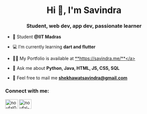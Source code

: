 <h1 align="center">Hi 👋, I'm Savindra</h1>
<h3 align="center">Student, web dev, app dev, passionate learner</h3>

- 🏫 Student **@IIT Madras**

- 💻 I’m currently learning **dart and flutter**

- 👨‍💻 My Portfolio is available at <a href="https://savindra.me/" target="_blank">**https://savindra.me/**</a>

- 💬 Ask me about **Python, Java, HTML, JS, CSS, SQL**

- 📨 Feel free to mail me **shekhawatsavindra@gmail.com**


<h3>Connect with me:</h3>
<a href="https://www.instagram.com/savi._.150412/" target="blank"><img align="center" src="https://raw.githubusercontent.com/rahuldkjain/github-profile-readme-generator/master/src/images/icons/Social/instagram.svg" alt="noufal0024" height="30" width="40" /></a>
<a href="https://www.linkedin.com/in/savindra" target="blank"><img align="center" src="https://raw.githubusercontent.com/rahuldkjain/github-profile-readme-generator/master/src/images/icons/Social/linked-in-alt.svg" alt="noufal-rahman" height="30" width="40" /></a>


